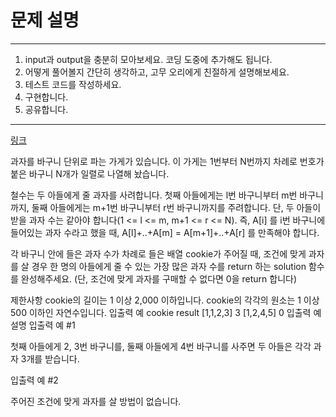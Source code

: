 # 문제 설명

---

1. input과 output을 충분히 모아보세요. 코딩 도중에 추가해도 됩니다.
2. 어떻게 풀어볼지 간단히 생각하고, 고무 오리에게 친절하게 설명해보세요.
3. 테스트 코드를 작성하세요.
4. 구현합니다.
5. 공유합니다.

---


[링크](https://programmers.co.kr/learn/courses/30/lessons/49995)

과자를 바구니 단위로 파는 가게가 있습니다. 이 가게는 1번부터 N번까지 차례로 번호가 붙은 바구니 N개가 일렬로 나열해 놨습니다.

철수는 두 아들에게 줄 과자를 사려합니다. 첫째 아들에게는 l번 바구니부터 m번 바구니까지, 둘째 아들에게는 m+1번 바구니부터 r번 바구니까지를 주려합니다. 단, 두 아들이 받을 과자 수는 같아야 합니다(1 <= l <= m, m+1 <= r <= N). 즉, A[i] 를 i번 바구니에 들어있는 과자 수라고 했을 때, A[l]+..+A[m] = A[m+1]+..+A[r] 를 만족해야 합니다.

각 바구니 안에 들은 과자 수가 차례로 들은 배열 cookie가 주어질 때, 조건에 맞게 과자를 살 경우 한 명의 아들에게 줄 수 있는 가장 많은 과자 수를 return 하는 solution 함수를 완성해주세요. (단, 조건에 맞게 과자를 구매할 수 없다면 0을 return 합니다)

제한사항
cookie의 길이는 1 이상 2,000 이하입니다.
cookie의 각각의 원소는 1 이상 500 이하인 자연수입니다.
입출력 예
cookie	result
[1,1,2,3]	3
[1,2,4,5]	0
입출력 예 설명
입출력 예 #1

첫째 아들에게 2, 3번 바구니를, 둘째 아들에게 4번 바구니를 사주면 두 아들은 각각 과자 3개를 받습니다.

입출력 예 #2

주어진 조건에 맞게 과자를 살 방법이 없습니다.